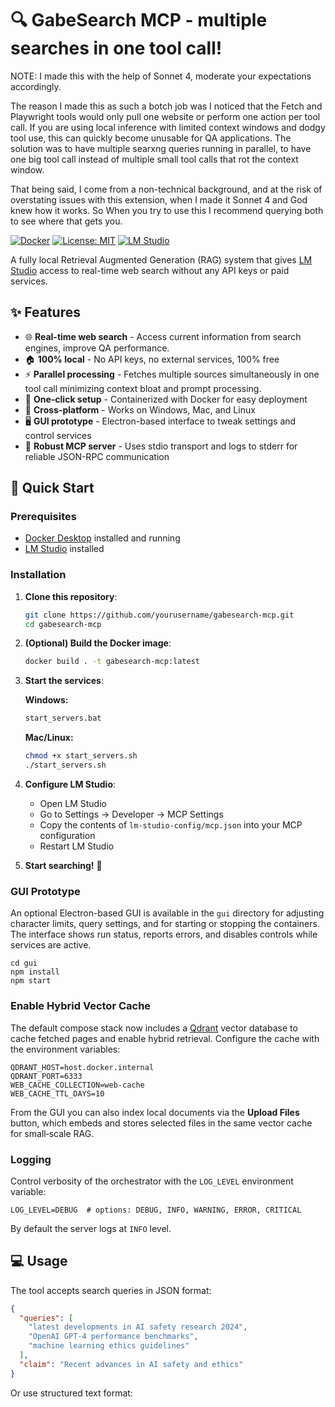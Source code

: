 # 🔍 GabeSearch MCP - multiple searches in one tool call!

NOTE: I made this with the help of Sonnet 4, moderate your expectations accordingly.

The reason I made this as such a botch job was I noticed that the Fetch and Playwright tools would only pull one website or perform one action per tool call. If you are using local inference with limited context windows and dodgy tool use, this can quickly become unusable for QA applications. The solution was to have multiple searxng queries running in parallel, to have one big tool call instead of multiple small tool calls that rot the context window.

That being said, I come from a non-technical background, and at the risk of overstating issues with this extension, when I made it Sonnet 4 and God knew how it works. So When you try to use this I recommend querying both to see where that gets you.

[![Docker](https://img.shields.io/badge/Docker-Required-blue?logo=docker)](https://docker.com)
[![License: MIT](https://img.shields.io/badge/License-MIT-yellow.svg)](https://opensource.org/licenses/MIT)
[![LM Studio](https://img.shields.io/badge/LM%20Studio-MCP%20Extension-green)](https://lmstudio.ai)

A fully local Retrieval Augmented Generation (RAG) system that gives [LM Studio](https://lmstudio.ai) access to real-time web search without any API keys or paid services.


## ✨ Features

- 🌐 **Real-time web search** - Access current information from search engines, improve QA performance.
- 🏠 **100% local** - No API keys, no external services, 100% free
- ⚡ **Parallel processing** - Fetches multiple sources simultaneously in one tool call minimizing context bloat and prompt processing.
- 🐳 **One-click setup** - Containerized with Docker for easy deployment
- 🔧 **Cross-platform** - Works on Windows, Mac, and Linux
- 🖥️ **GUI prototype** - Electron-based interface to tweak settings and control services
- 🧩 **Robust MCP server** - Uses stdio transport and logs to stderr for reliable JSON-RPC communication


## 🚀 Quick Start

### Prerequisites
- [Docker Desktop](https://www.docker.com/products/docker-desktop/) installed and running
- [LM Studio](https://lmstudio.ai) installed

### Installation

1. **Clone this repository**:
   ```bash
   git clone https://github.com/yourusername/gabesearch-mcp.git
   cd gabesearch-mcp
   ```

2. **(Optional) Build the Docker image**:
   ```bash
   docker build . -t gabesearch-mcp:latest
   ```

3. **Start the services**:

   **Windows:**
   ```cmd
   start_servers.bat
   ```
   
   **Mac/Linux:**
   ```bash
   chmod +x start_servers.sh
   ./start_servers.sh
   ```

4. **Configure LM Studio**:
   - Open LM Studio
   - Go to Settings → Developer → MCP Settings
   - Copy the contents of `lm-studio-config/mcp.json` into your MCP configuration
   - Restart LM Studio

5. **Start searching!** 🎉

### GUI Prototype

An optional Electron-based GUI is available in the `gui` directory for adjusting character limits, query settings, and for starting or stopping the containers. The interface shows run status, reports errors, and disables controls while services are active.

```
cd gui
npm install
npm start
```

### Enable Hybrid Vector Cache

The default compose stack now includes a [Qdrant](https://qdrant.tech/) vector database to cache fetched pages and enable hybrid retrieval. Configure the cache with the environment variables:

```
QDRANT_HOST=host.docker.internal
QDRANT_PORT=6333
WEB_CACHE_COLLECTION=web-cache
WEB_CACHE_TTL_DAYS=10
```

From the GUI you can also index local documents via the **Upload Files** button, which embeds and stores selected files in the same vector cache for small‑scale RAG.

### Logging

Control verbosity of the orchestrator with the `LOG_LEVEL` environment variable:

```
LOG_LEVEL=DEBUG  # options: DEBUG, INFO, WARNING, ERROR, CRITICAL
```

By default the server logs at `INFO` level.

## 💻 Usage

The tool accepts search queries in JSON format:

```json
{
  "queries": [
    "latest developments in AI safety research 2024",
    "OpenAI GPT-4 performance benchmarks",
    "machine learning ethics guidelines"
  ],
  "claim": "Recent advances in AI safety and ethics"
}
```

Or use structured text format:
